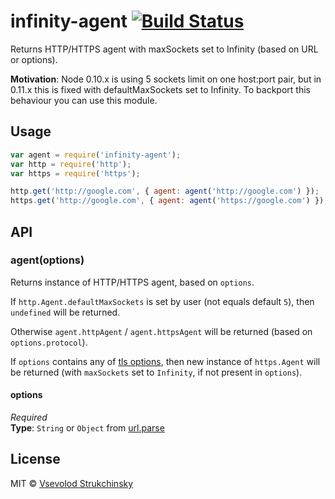 # infinity-agent [![Build Status](https://travis-ci.org/floatdrop/infinity-agent.svg?branch=master)](https://travis-ci.org/floatdrop/infinity-agent)

Returns HTTP/HTTPS agent with maxSockets set to Infinity (based on URL or options).

__Motivation__: Node 0.10.x is using 5 sockets limit on one host:port pair, but in 0.11.x this is fixed with defaultMaxSockets set to Infinity. To backport this behaviour you can use this module.

## Usage

```js
var agent = require('infinity-agent');
var http = require('http');
var https = require('https');

http.get('http://google.com', { agent: agent('http://google.com') });
https.get('http://google.com', { agent: agent('https://google.com') });
```

## API

### agent(options)

Returns instance of HTTP/HTTPS agent, based on `options`.

If `http.Agent.defaultMaxSockets` is set by user (not equals default `5`), then `undefined` will be returned.

Otherwise `agent.httpAgent` / `agent.httpsAgent` will be returned (based on `options.protocol`).

If `options` contains any of [tls options](http://nodejs.org/api/tls.html#tls_tls_connect_options_callback), then new instance of `https.Agent` will be returned (with `maxSockets` set to `Infinity`, if not present in `options`).

#### options  
_Required_  
__Type__: `String` or `Object` from [url.parse](http://nodejs.org/docs/latest/api/url.html#url_url_parse_urlstr_parsequerystring_slashesdenotehost)

## License

MIT © [Vsevolod Strukchinsky](floatdrop@gmail.com)
